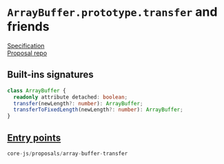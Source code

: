 # `ArrayBuffer.prototype.transfer` and friends
[Specification](https://tc39.es/proposal-arraybuffer-transfer/)\
[Proposal repo](https://github.com/tc39/proposal-arraybuffer-transfer)

## Built-ins signatures
```ts
class ArrayBuffer {
  readonly attribute detached: boolean;
  transfer(newLength?: number): ArrayBuffer;
  transferToFixedLength(newLength?: number): ArrayBuffer;
}
```

## [Entry points]({docs-version}/docs/usage#h-entry-points)
```ts
core-js/proposals/array-buffer-transfer
```
